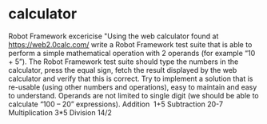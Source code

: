 # calculator
Robot Framework excericise
"Using the web calculator found at https://web2.0calc.com/ write a Robot Framework test suite that is able to perform a simple mathematical operation with 2 operands (for example “10 + 5”). The Robot Framework test suite should type the numbers in the calculator, press the equal sign, fetch the result displayed by the web calculator and verify that this is correct. Try to implement a solution that is re-usable (using other numbers and operations), easy to maintain and easy to understand.
Operands are not limited to single digit (we should be able to calculate “100 – 20” expressions).
Addition  1+5
Subtraction 20-7
Multiplication 3*5
Division 14/2
